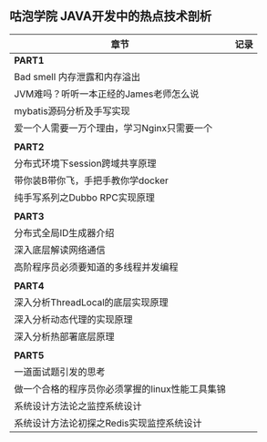 ## 咕泡学院 JAVA开发中的热点技术剖析

| 章节                                            | 记录 |
| ----------------------------------------------- | ---- |
| **PART1**                                       |      |
| Bad smell 内存泄露和内存溢出                    |      |
| JVM难吗？听听一本正经的James老师怎么说          |      |
| mybatis源码分析及手写实现                       |      |
| 爱一个人需要一万个理由，学习Nginx只需要一个     |      |
|                                                 |      |
| **PART2**                                       |      |
| 分布式环境下session跨域共享原理                 |      |
| 带你装B带你飞，手把手教你学docker               |      |
| 纯手写系列之Dubbo RPC实现原理                   |      |
|                                                 |      |
| **PART3**                                       |      |
| 分布式全局ID生成器介绍                          |      |
| 深入底层解读网络通信                            |      |
| 高阶程序员必须要知道的多线程并发编程            |      |
|                                                 |      |
| **PART4**                                       |      |
| 深入分析ThreadLocal的底层实现原理               |      |
| 深入分析动态代理的实现原理                      |      |
| 深入分析热部署底层原理                          |      |
|                                                 |      |
| **PART5**                                       |      |
| 一道面试题引发的思考                            |      |
| 做一个合格的程序员你必须掌握的linux性能工具集锦 |      |
| 系统设计方法论之监控系统设计                    |      |
| 系统设计方法论初探之Redis实现监控系统设计       |      |